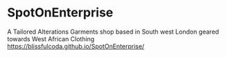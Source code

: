 # SpotOnEnterprise
A Tailored Alterations Garments shop based in South west London geared towards West African Clothing
https://blissfulcoda.github.io/SpotOnEnterprise/
